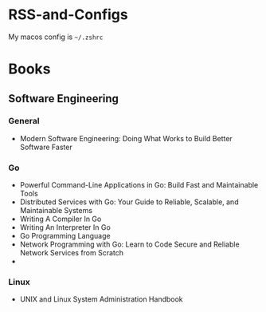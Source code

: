 # RSS-and-Configs
My macos config is `~/.zshrc`

# Books
## Software Engineering
### General
* Modern Software Engineering: Doing What Works to Build Better Software Faster

### Go
* Powerful Command-Line Applications in Go: Build Fast and Maintainable Tools
* Distributed Services with Go: Your Guide to Reliable, Scalable, and Maintainable Systems
* Writing A Compiler In Go
* Writing An Interpreter In Go
* Go Programming Language
* Network Programming with Go: Learn to Code Secure and Reliable Network Services from Scratch
* 

### Linux
* UNIX and Linux System Administration Handbook
